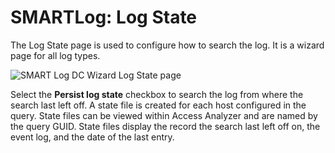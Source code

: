 # SMARTLog: Log State

The Log State page is used to configure how to search the log. It is a wizard page for all log
types.

![SMART Log DC Wizard Log State page](/img/product_docs/accessanalyzer/12.0/admin/datacollector/smartlog/logstate.webp)

Select the **Persist log state** checkbox to search the log from where the search last left off. A
state file is created for each host configured in the query. State files can be viewed within Access
Analyzer and are named by the query GUID. State files display the record the search last left off
on, the event log, and the date of the last entry.
